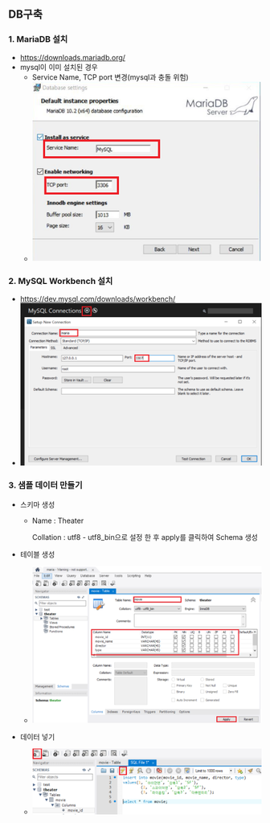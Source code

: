 ## DB구축

### 1. MariaDB 설치

- <https://downloads.mariadb.org/>
- mysql이 이미 설치된 경우
  - Service Name, TCP port 변경(mysql과 충돌 위험)
  - ![1580828496480](./images/2-1.PNG)

### 2. MySQL Workbench 설치

- <https://dev.mysql.com/downloads/workbench/>
- ![1580828634276](./images/2-2.PNG)

### 3. 샘플 데이터 만들기

- 스키마 생성

  - Name : Theater

    Collation : utf8 - utf8_bin으로 설정 한 후 apply를 클릭하여 Schema 생성

- 테이블 생성
  - ![1580829219817](./images/2-3.PNG)
- 데이터 넣기 
  - ![1580829634549](./images/2-5.PNG)